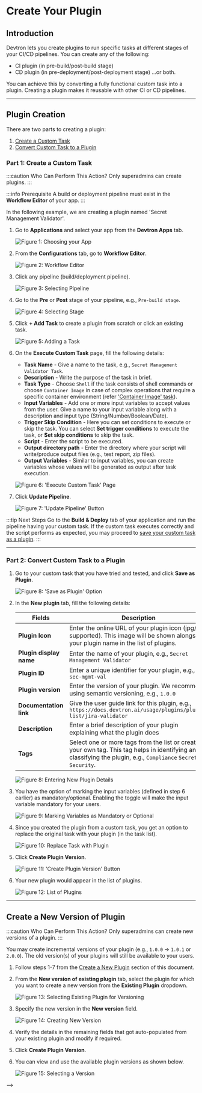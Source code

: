 # Create Your Plugin

## Introduction

Devtron lets you create plugins to run specific tasks at different stages of your CI/CD pipelines. You can create any of the following:
* CI plugin (in pre-build/post-build stage)
* CD plugin (in pre-deployment/post-deployment stage)
...or both.

You can achieve this by converting a fully functional custom task into a plugin. Creating a plugin makes it reusable with other CI or CD pipelines. 

---

## Plugin Creation

There are two parts to creating a plugin:
1. [Create a Custom Task](#part-1-create-a-custom-task)
2. [Convert Custom Task to a Plugin](#part-2-convert-custom-task-to-a-plugin)

### Part 1: Create a Custom Task

:::caution Who Can Perform This Action?
Only superadmins can create plugins.
:::

:::info Prerequisite
A build or deployment pipeline must exist in the **Workflow Editor** of your app.
:::

In the following example, we are creating a plugin named 'Secret Management Validator'.

1. Go to **Applications** and select your app from the **Devtron Apps** tab.

    ![Figure 1: Choosing your App](https://devtron-public-asset.s3.us-east-2.amazonaws.com/images/plugins/create-plugin/select-devtron-app.jpg)

2. From the **Configurations** tab, go to **Workflow Editor**.

    ![Figure 2: Workflow Editor](https://devtron-public-asset.s3.us-east-2.amazonaws.com/images/plugins/create-plugin/workflow-editor.jpg)

3. Click any pipeline (build/deployment pipeline).

    ![Figure 3: Selecting Pipeline](https://devtron-public-asset.s3.us-east-2.amazonaws.com/images/plugins/create-plugin/select-pipeline.jpg)

4. Go to the **Pre** or **Post** stage of your pipeline, e.g., `Pre-build stage`.

    ![Figure 4: Selecting Stage](https://devtron-public-asset.s3.us-east-2.amazonaws.com/images/plugins/create-plugin/pre-build-stage.jpg)

5. Click **+ Add Task** to create a plugin from scratch or click an existing task.

    ![Figure 5: Adding a Task](https://devtron-public-asset.s3.us-east-2.amazonaws.com/images/plugins/create-plugin/execute-custom-task.jpg)

6. On the **Execute Custom Task** page, fill the following details:

    * **Task Name** - Give a name to the task, e.g., `Secret Management Validator Task`.
    * **Description** - Write the purpose of the task in brief.
    * **Task Type** - Choose `Shell` if the task consists of shell commands or choose `Container Image` in case of complex operations that require a specific container environment (refer ['Container Image' task](../creating-application/workflow/pre-post-tasks.md#example-3-container-image-task)). 
    * **Input Variables** - Add one or more input variables to accept values from the user. Give a name to your input variable along with a description and input type (String/Number/Boolean/Date).
    * **Trigger Skip Condition** - Here you can set conditions to execute or skip the task. You can select **Set trigger conditions** to execute the task, or **Set skip conditions** to skip the task.
    * **Script** - Enter the script to be executed.
    * **Output directory path** - Enter the directory where your script will write/produce output files (e.g., test report, zip files).
    * **Output Variables** - Similar to input variables, you can create variables whose values will be generated as output after task execution.

    ![Figure 6: 'Execute Custom Task' Page](https://devtron-public-asset.s3.us-east-2.amazonaws.com/images/plugins/create-plugin/custom-task-page.jpg)

7. Click **Update Pipeline**.

    ![Figure 7: 'Update Pipeline' Button](https://devtron-public-asset.s3.us-east-2.amazonaws.com/images/plugins/create-plugin/update-plugin.jpg)

:::tip Next Steps
Go to the **Build & Deploy** tab of your application and run the pipeline having your custom task. If the custom task executes correctly and the script performs as expected, you may proceed to [save your custom task as a plugin](#part-2-convert-custom-task-to-a-plugin).
::: 

---

### Part 2: Convert Custom Task to a Plugin

1. Go to your custom task that you have tried and tested, and click **Save as Plugin**.

    ![Figure 8: 'Save as Plugin' Option](https://devtron-public-asset.s3.us-east-2.amazonaws.com/images/plugins/create-plugin/save-as-plugin.jpg)

2. In the **New plugin** tab, fill the following details:

    | Fields | Description |
    |--------|-------------|
    | **Plugin Icon** | Enter the online URL of your plugin icon (jpg/png supported). This image will be shown alongside your plugin name in the list of plugins. |
    | **Plugin display name** | Enter the name of your plugin, e.g., `Secret Management Validator` |
    | **Plugin ID** | Enter a unique identifier for your plugin, e.g., `sec-mgmt-val` |
    | **Plugin version** | Enter the version of your plugin. We recommend using semantic versioning, e.g., `1.0.0` |
    | **Documentation link** | Give the user guide link for this plugin, e.g., `https://docs.devtron.ai/usage/plugins/plugin-list/jira-validator` |
    | **Description** | Enter a brief description of your plugin explaining what the plugin does |
    | **Tags** | Select one or more tags from the list or create your own tag. This tag helps in identifying and classifying the plugin, e.g., `Compliance` `Secrets` `Security`.|

    ![Figure 8: Entering New Plugin Details](https://devtron-public-asset.s3.us-east-2.amazonaws.com/images/plugins/create-plugin/new-plugin-tab.jpg)

3. You have the option of marking the input variables (defined in step 6 earlier) as mandatory/optional. Enabling the toggle will make the input variable mandatory for your users.

    ![Figure 9: Marking Variables as Mandatory or Optional](https://devtron-public-asset.s3.us-east-2.amazonaws.com/images/plugins/create-plugin/mandatory-optional.jpg)

4. Since you created the plugin from a custom task, you get an option to replace the original task with your plugin (in the task list).

    ![Figure 10: Replace Task with Plugin](https://devtron-public-asset.s3.us-east-2.amazonaws.com/images/plugins/create-plugin/replace-with-plugin.jpg)

5. Click **Create Plugin Version**.

    ![Figure 11: 'Create Plugin Version' Button](https://devtron-public-asset.s3.us-east-2.amazonaws.com/images/plugins/create-plugin/create-plugin-version.jpg)

6. Your new plugin would appear in the list of plugins.

    ![Figure 12: List of Plugins](https://devtron-public-asset.s3.us-east-2.amazonaws.com/images/plugins/create-plugin/plugin-list-visible.jpg)

---

## Create a New Version of Plugin

:::caution Who Can Perform This Action?
Only superadmins can create new versions of a plugin.
:::

You may create incremental versions of your plugin (e.g., `1.0.0` → `1.0.1` or `2.0.0`). The old version(s) of your plugins will still be available to your users.

1. Follow steps 1-7 from the [Create a New Plugin](#create-a-new-plugin) section of this document.

2. From the **New version of existing plugin** tab, select the plugin for which you want to create a new version from the **Existing Plugin** dropdown.

    ![Figure 13: Selecting Existing Plugin for Versioning](https://devtron-public-asset.s3.us-east-2.amazonaws.com/images/plugins/create-plugin/existing-plugin-select.jpg)

3. Specify the new version in the **New version** field.

    ![Figure 14: Creating New Version](https://devtron-public-asset.s3.us-east-2.amazonaws.com/images/plugins/create-plugin/new-plugin-version.jpg)

4. Verify the details in the remaining fields that got auto-populated from your existing plugin and modify if required.

5. Click **Create Plugin Version**.

6. You can view and use the available plugin versions as shown below.

    ![Figure 15: Selecting a Version](https://devtron-public-asset.s3.us-east-2.amazonaws.com/images/plugins/create-plugin/plugin-versions.jpg)



<!-- ## API Call

:::caution Prerequisite
You will need a [token](../../user-guide/global-configurations/authorization/api-tokens.md) to make API calls
:::

```
POST {{DEVTRON_BASEURL}}/orchestrator/plugin/global
```

--- -->

<!-- ### Sample Request Body

```json title="Plugin Request Body" showLineNumbers
{
    "name": "Secret Management Validator",
    "description": "The Secret Management Validator plugin integrates with your CI/CD pipeline to automatically detect and prevent the inclusion of secrets or sensitive information in your codebase, ensuring compliance and security.",
    "type": "SHARED",
    "icon": "https://devtron-public-asset.s3.us-east-2.amazonaws.com/images/vectors/secret-management-validator.png",
    "tags": ["security", "compliance", "secrets"],
    "action": 0,
    "pluginStage": "CI_CD",
    "pluginSteps": [
        {
            "name": "Step 1",
            "description": "Step 1 - Secret Management Validator",
            "index": 1,
            "stepType": "INLINE",
            "refPluginId": 0,
            "outputDirectoryPath": null,
            "dependentOnStep": "",
            "pluginStepVariable": [
                {
                    "name": "PathToScan",
                    "format": "STRING",
                    "description": "The relative path to the directory or file that needs to be scanned for secrets.",
                    "isExposed": true,
                    "allowEmptyValue": true,
                    "defaultValue": "",
                    "variableType": "INPUT",
                    "valueType": "NEW",
                    "variableStepIndex": 1,
                    "variableStepIndexInPlugin": 0
                },
                {
                    "name": "GitGuardianApiKey",
                    "format": "STRING",
                    "description": "The API key for GitGuardian to authenticate and use the secret detection service.",
                    "isExposed": true,
                    "allowEmptyValue": false,
                    "defaultValue": "",
                    "variableType": "INPUT",
                    "valueType": "NEW",
                    "variableStepIndex": 1,
                    "variableStepIndexInPlugin": 0
                },
                {
                    "name": "ScanScope",
                    "format": "STRING",
                    "description": "Defines the scope of the scan. It can be set to scan all files, specific file types, or based on patterns.",
                    "isExposed": true,
                    "allowEmptyValue": true,
                    "defaultValue": "all",
                    "variableType": "INPUT",
                    "valueType": "NEW",
                    "variableStepIndex": 1,
                    "variableStepIndexInPlugin": 0
                },
                {
                    "name": "OutputFormat",
                    "format": "STRING",
                    "description": "The desired format for the output report, such as JSON, HTML, or plaintext.",
                    "isExposed": true,
                    "allowEmptyValue": true,
                    "defaultValue": "JSON",
                    "variableType": "INPUT",
                    "valueType": "NEW",
                    "variableStepIndex": 1,
                    "variableStepIndexInPlugin": 0
                }
            ],
            "pluginPipelineScript": {
                "script": "\n# Run GitGuardian secret detection\nif [ -n \"$GITGUARDIAN_API_KEY\" ]; then\n echo \"Running GitGuardian Secret Detection...\"\n ggshield scan path $SCAN_PATH --api-key $GITGUARDIAN_API_KEY\nelse\n echo \"GitGuardian API key is missing. Skipping secret detection.\"\nfi\n\n# Output the results\nif [ -f ggshield-output.json ]; then\n cat ggshield-output.json\nelse\n echo \"No GitGuardian output found.\"\nfi",
                "storeScriptAt": "",
                "type": "SHELL"
            }
        }
    ]
}

```


Required fields to edit in the above sample payload are:

| Key Path     | Description                                                   |
| ------------ | ------------------------------------------------------------- |
| name         | Plugin name                                                   |
| description  | Plugin description                                            |
| tags         | Array of tags                                                 |
| icon         | Plugin icon url                                               |
| Plugin steps | Array of tasks to execute (Details of fields discussed below) |

Fields of a plugin steps are:

| Key Path                    | Description                                  |
| --------------------------- | -------------------------------------------- |
| name                        | Step name                                    |
| description                 | Description of step                          |
| index                       | Sequence at which the step needs to executed |
| outputDirectoryPath         | Artifact output path                         |
| pluginStepVariable          | Array of required input / output variables   |
| pluginPipelineScript.script | Stringified bash script                      |


### Result

Your new plugin will appear under **Shared Plugins** depending on which stage you have created it for: pre/post build (`pluginStage = CI`), pre/post deployment (`pluginStage = CD`), or both (`pluginStage = CI_CD`)

![New Shared Plugin](https://devtron-public-asset.s3.us-east-2.amazonaws.com/images/plugins/create-plugin/shared-plugin.jpg)

The variables defined in the `pluginStepVariable` array would appear as shown below.

![Plugin Fields](https://devtron-public-asset.s3.us-east-2.amazonaws.com/images/plugins/create-plugin/plugin-fields.jpg)

---

<!-- ## Other API calls

To fetch details of a specific plugin by its ID

```
GET 
/orchestrator/plugin/global/detail/{pluginId}
```

To fetch details of all plugins

```
GET
/orchestrator/plugin/global/detail/all
```

To fetch list of all global variables

```
GET
/orchestrator/plugin/global/list/global-variable
```

---

## Field Definitions

Refer the [spec file](https://github.com/devtron-labs/devtron/blob/main/specs/global-plugin.yaml) for detailed definition of each field present in the request/response body of the API. --> -->
